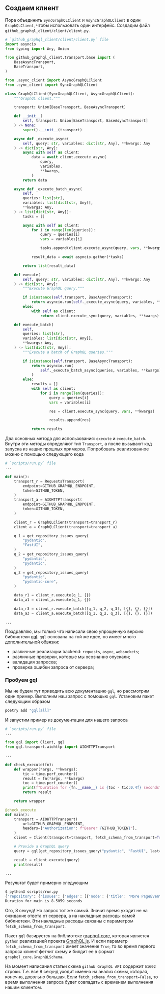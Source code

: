 ## Создаем клиент

Пора объединить `SyncGraphQLClient` и `AsyncGraphQLClient` в один `GraphQLClient`,
чтобы использовать один интерфейс. Создадим файл `github_graphql_client/client/client.py`.

```python
# `github_graphql_client/client/client.py` file
import asyncio
from typing import Any, Union

from github_graphql_client.transport.base import (
    BaseAsyncTransport,
    BaseTransport,
)

from .async_client import AsyncGraphQLClient
from .sync_client import SyncGraphQLClient

class GraphQLClient(SyncGraphQLClient, AsyncGraphQLClient):
    """GraphQL client."""

    transport: Union[BaseTransport, BaseAsyncTransport]

    def __init__(
        self, transport: Union[BaseTransport, BaseAsyncTransport]
    ) -> None:
        super().__init__(transport)

    async def _execute_async(
        self, query: str, variables: dict[str, Any], **kwargs: Any
    ) -> dict[str, Any]:
        async with self as client:
            data = await client.execute_async(
                query,
                variables,
                **kwargs,
            )
        return data

    async def _execute_batch_async(
        self,
        queries: list[str],
        variables: list[dict[str, Any]],
        **kwargs: Any,
    ) -> list[dict[str, Any]]:
        tasks = []

        async with self as client:
            for i in range(len(queries)):
                query = queries[i]
                vars = variables[i]

                tasks.append(client.execute_async(query, vars, **kwargs))

            result_data = await asyncio.gather(*tasks)

        return list(result_data)

    def execute(
        self, query: str, variables: dict[str, Any], **kwargs: Any
    ) -> dict[str, Any]:
        """Execute GraphQL query."""

        if isinstance(self.transport, BaseAsyncTransport):
            return asyncio.run(self._execute_async(query, variables, **kwargs))
        else:
            with self as client:
                return client.execute_sync(query, variables, **kwargs)

    def execute_batch(
        self,
        queries: list[str],
        variables: list[dict[str, Any]],
        **kwargs: Any,
    ) -> list[dict[str, Any]]:
        """Execute a batch of GraphQL queries."""

        if isinstance(self.transport, BaseAsyncTransport):
            return asyncio.run(
                self._execute_batch_async(queries, variables, **kwargs)
            )
        else:
            results = []
            with self as client:
                for i in range(len(queries)):
                    query = queries[i]
                    vars = variables[i]

                    res = client.execute_sync(query, vars, **kwargs)

                    results.append(res)

            return results

```

Два основных метода для использования: `execute` и `execute_batch`. Внутри
эти методы определяют тип `Transport`, а после вызывают код запуска из
наших прошлых примеров. Попробовать реализованное
можно с помощью следующего кода

```python
# `scripts/run.py` file
...

def main():
    transport_r = RequestsTransport(
        endpoint=GITHUB_GRAPHQL_ENDPOINT,
        token=GITHUB_TOKEN,
    )
    transport_a = AIOHTTPTransport(
        endpoint=GITHUB_GRAPHQL_ENDPOINT,
        token=GITHUB_TOKEN,
    )

    client_r = GraphQLClient(transport=transport_r)
    client_a = GraphQLClient(transport=transport_a)

    q_1 = get_repository_issues_query(
        "pydantic",
        "FastUI",
    )
    q_2 = get_repository_issues_query(
        "pydantic",
        "pydantic",
    )
    q_3 = get_repository_issues_query(
        "pydantic",
        "pydantic-core",
    )

    data_r1 = client_r.execute(q_1, {})
    data_a1 = client_a.execute(q_1, {})

    data_r3 = client_r.execute_batch([q_1, q_2, q_3], [{}, {}, {}])
    data_a3 = client_a.execute_batch([q_1, q_2, q_3], [{}, {}, {}])

...
```

Поздравляю, мы только что написали свою упрощенную версию библиотеки [gql](https://gql.readthedocs.io/en/stable/index.html).
`gql` основана на той же идее, но имеет много дополнительной обвязки:

- различные реализации backend: `requests`, `async`, `websockets`;
- различные проверки, которые мы осознанно опускали;
- валидация запросов;
- проверка ошибки запроса от сервера;

### Пробуем gql

Мы не будем тут приводить всю документацию `gql`, но рассмотрим один пример.
Выполним наш запрос с помощью `gql`. Установим пакет следующим образом

```bash
poetry add "gql[all]"
```

И запустим пример из документации для нашего запроса

```python
# `scripts/run.py` file
...

from gql import Client, gql
from gql.transport.aiohttp import AIOHTTPTransport

...

def check_execute(fn):
    def wrapper(*args, **kwargs):
        tic = time.perf_counter()
        result = fn(*args, **kwargs)
        toc = time.perf_counter()
        print(f"Duration for {fn.__name__} is {toc - tic:0.4f} seconds")
        return result

    return wrapper

@check_execute
def main():
    transport = AIOHTTPTransport(
        url=GITHUB_GRAPHQL_ENDPOINT,
        headers={"Authorization": f"Bearer {GITHUB_TOKEN}"},
    )
    client = Client(transport=transport, fetch_schema_from_transport=True)

    # Provide a GraphQL query
    query = gql(get_repository_issues_query("pydantic", "FastUI", last=2))

    result = client.execute(query)
    print(result)

...
```

Результат будет примерно следующим

```bash
$ python3 scripts/run.py
{'repository': {'issues': {'edges': [{'node': {'title': 'More PageEvent Triggers', 'url': 'https://github.com/pydantic/FastUI/issues/104'}}, {'node': {'title': 'TypeError: Interval() takes no arguments', 'url': 'https://github.com/pydantic/FastUI/issues/105'}}]}}}
Duration for main is 8.5059 seconds
```

Ого, 8 секунд! Но запрос тот же самый. Значит время уходит не на ожидание ответа от сервера, 
а на накладные расходы самой библиотеки. 
Эти накладные расходы связаны с параметром `fetch_schema_from_transport`.

Пакет `gql` базируется на библиотеке [graphql-core](https://github.com/graphql-python/graphql-core),
которая является `python` реализацией проекта [GraphQL.js](https://github.com/graphql/graphql-js).
И если параметр `fetch_schema_from_transport` имеет значение `True`, то во время первого запроса
клиент фетчит схему и билдит ее в формат `graphql_core.GraphQLSchema`.

На момент написания статьи схема `github GraphQL API` содержит `61602` строки.
Т.е. все 8 секунд уходит именно на анализ схемы, которая, конечно, довольно большая.
Если `fetch_schema_from_transport=False`, то время выполнения запроса будет совпадать
с временем выполнения нашим клиентом.
